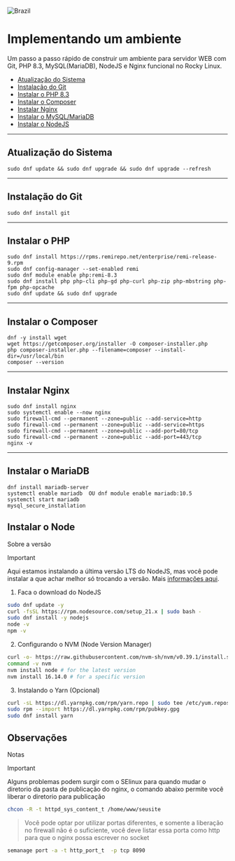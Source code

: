 ![Brazil](https://raw.githubusercontent.com/stevenrskelton/flag-icon/master/png/16/country-4x3/br.png "Brazil")

# Implementando um ambiente 

Um passo a passo rápido de construir um ambiente para servidor WEB com Git, PHP 8.3, MySQL(MariaDB), NodeJS e Nginx funcional no Rocky Linux.

- [Atualização do Sistema](#atualização-do-sistema)
- [Instalação do Git](#instalação-do-git)
- [Instalar o PHP 8.3](#instalar-o-php)
- [Instalar o Composer](#instalar-o-composer)
- [Instalar Nginx](#instalar-nginx)
- [Instalar o MySQL/MariaDB](#instalar-o-mariadb)
- [Instalar o NodeJS](#instalar-o-node)

______
## Atualização do Sistema

```
sudo dnf update && sudo dnf upgrade && sudo dnf upgrade --refresh
```
______
## Instalação do Git

```
sudo dnf install git
```
______
## Instalar o PHP

```
sudo dnf install https://rpms.remirepo.net/enterprise/remi-release-9.rpm
sudo dnf config-manager --set-enabled remi
sudo dnf module enable php:remi-8.3
sudo dnf install php php-cli php-gd php-curl php-zip php-mbstring php-fpm php-opcache
sudo dnf update && sudo dnf upgrade
```

______
## Instalar o Composer
```
dnf -y install wget
wget https://getcomposer.org/installer -O composer-installer.php
php composer-installer.php --filename=composer --install-dir=/usr/local/bin 
composer --version
```

______
## Instalar Nginx

```
sudo dnf install nginx
sudo systemctl enable --now nginx
sudo firewall-cmd --permanent --zone=public --add-service=http
sudo firewall-cmd --permanent --zone=public --add-service=https
sudo firewall-cmd --permanent --zone=public --add-port=80/tcp
sudo firewall-cmd --permanent --zone=public --add-port=443/tcp
nginx -v
```
______
## Instalar o MariaDB

```
dnf install mariadb-server
systemctl enable mariadb  OU dnf module enable mariadb:10.5
systemctl start mariadb
mysql_secure_installation
```

## Instalar o Node

Sobre a versão
> [!IMPORTANT]
> Aqui estamos instalando a última versão LTS do NodeJS, mas você pode instalar a que achar melhor só trocando a versão. Mais [informações aqui](https://github.com/nodesource/distributions/blob/master/README.md#debinstall).

1. Faca o download do NodeJS

```sh
sudo dnf update -y
curl -fsSL https://rpm.nodesource.com/setup_21.x | sudo bash -
sudo dnf install -y nodejs
node -v
npm -v
```

2. Configurando o NVM (Node Version Manager)

```sh
curl -o- https://raw.githubusercontent.com/nvm-sh/nvm/v0.39.1/install.sh | bash
command -v nvm
nvm install node # for the latest version
nvm install 16.14.0 # for a specific version
```

3. Instalando o Yarn (Opcional)

```sh
curl -sL https://dl.yarnpkg.com/rpm/yarn.repo | sudo tee /etc/yum.repos.d/yarn.repo
sudo rpm --import https://dl.yarnpkg.com/rpm/pubkey.gpg
sudo dnf install yarn
```

## Observações
Notas
> [!IMPORTANT]
> Alguns problemas podem surgir com o SElinux para quando mudar o diretorio da pasta de publicação do nginx, o comando abaixo permite você liberar o diretorio para publicação
```sh
chcon -R -t httpd_sys_content_t /home/www/seusite
```

>Você pode optar por utilizar portas diferentes, e somente a liberação no firewall não é o suficiente, você deve listar essa porta como http para que o nginx possa escrever no socket
```sh
semanage port -a -t http_port_t  -p tcp 8090
```
